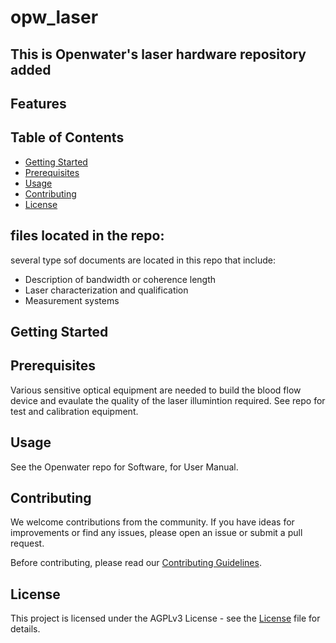 # opw_laser
## This is Openwater's laser hardware repository added


## Features


## Table of Contents
- [Getting Started](#getting-started)
- [Prerequisites](#prerequisites)
- [Usage](#usage)
- [Contributing](#contributing)
- [License](#license)

## files located in the repo:
several type sof documents are located in this repo that include:
* Description of bandwidth or coherence length
* Laser characterization and qualification
* Measurement systems

## Getting Started

## Prerequisites

Various sensitive optical equipment are needed to build the blood flow device and evaulate the quality of the laser illumintion required. See repo for test and calibration equipment.

## Usage

See the Openwater repo for Software, for User Manual. 


## Contributing

We welcome contributions from the community. If you have ideas for improvements or find any issues, please open an issue or submit a pull request.

Before contributing, please read our [Contributing Guidelines](CONTRIBUTING.md).

## License

This project is licensed under the AGPLv3 License - see the [License](LICENSE.md) file for details.
